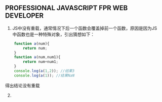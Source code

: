 ## PROFESSIONAL JAVASCRIPT FPR WEB DEVELOPER 

1. JS中没有重载，通常情况下后一个函数会覆盖掉前一个函数，原因是因为JS中函数也是一种特殊对象，引出猜想如下：
````javascript 
    function a(num){
        return num;
    }
    function a(num,num1){
        return num+num1;
    }
    console.log(a(1,2)); //结果3
    console.log(a(1)); //结果NaN
````
得出结论没有重载

2. 